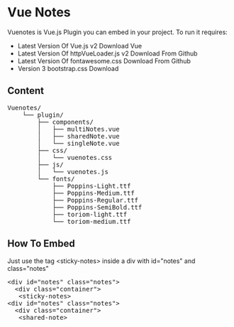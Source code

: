 # Vue Notes

Vuenotes is Vue.js Plugin you can embed in your project. To run it requires:

* Latest Version Of Vue.js v2 Download Vue
* Latest Version Of httpVueLoader.js v2 Download From Github
* Latest Version Of fontawesome.css Download From Github
* Version 3 bootstrap.css Download

## Content

<pre>
Vuenotes/
	└── plugin/
		├── components/
		│   ├── multiNotes.vue
		│   ├── sharedNote.vue
		│   └── singleNote.vue
		├── css/
		│   └── vuenotes.css
		├── js/
		│   └── vuenotes.js
		└── fonts/
			├── Poppins-Light.ttf
			├── Poppins-Medium.ttf
			├── Poppins-Regular.ttf
			├── Poppins-SemiBold.ttf
			├── toriom-light.ttf
			└── toriom-medium.ttf
</pre>


## How To Embed

Just use the tag &lt;sticky-notes&gt; inside a div with id="notes" and class="notes"
	
<pre>
&lt;div id="notes" class="notes"&gt;
  &lt;div class="container"&gt;
   &lt;sticky-notes></sticky-notes&gt;
  &lt;/div&gt;
&lt;/div&gt;
&lt;/pre&gt;


To make your note sharable you need to create HTML page called shared.html and use &lt;shared-note&gt; tag as following :

<pre>
&lt;div id="notes" class="notes"&gt;
  &lt;div class="container">
   &lt;shared-note></shared-note&gt;
  &lt;/div&gt;
&lt;/div&gt;
</pre>


